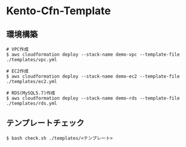 # Kento-Cfn-Template

## 環境構築

```
# VPC作成
$ aws cloudformation deploy --stack-name demo-vpc --template-file ./templates/vpc.yml

# EC2作成
$ aws cloudformation deploy --stack-name demo-ec2 --template-file ./templates/ec2.yml

# RDS(MySQL5.7)作成
$ aws cloudformation deploy --stack-name demo-rds --template-file ./templates/rds.yml
```

## テンプレートチェック

```
$ bash check.sh ./templates/<テンプレート>
```
